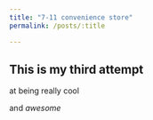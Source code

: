 ```yaml
---
title: "7-11 convenience store"
permalink: /posts/:title

---
```


## This is my third attempt

at being really cool

and _awesome_

